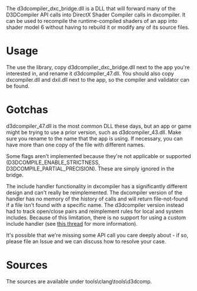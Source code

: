 The d3dcompiler_dxc_bridge.dll is a DLL that will forward many of the D3DCompiler API calls into DirectX Shader Compiler calls in dxcompiler. It can be used to recompile the runtime-compiled shaders of an app into shader model 6 without having to rebuild it or modify any of its source files.

# Usage

The use the library, copy d3dcompiler_dxc_bridge.dll next to the app you're interested in, and rename it d3dcompiler_47.dll. You should also copy dxcompiler.dll and dxil.dll next to the app, so the compiler and validator can be found.

# Gotchas

d3dcompiler_47.dll is the most common DLL these days, but an app or game might be trying to use a prior version, such as d3dcompiler_43.dll. Make sure you rename to the name that the app is using. If necessary, you can have more than one copy of the file with different names.

Some flags aren't implemented because they're not applicable or supported (D3DCOMPILE_ENABLE_STRICTNESS, D3DCOMPILE_PARTIAL_PRECISION). These are simply ignored in the bridge.

The include handler functionality in dxcompiler has a significantly different design and can't really be reimplemented. The dxcompiler version of the handler has no memory of the history of calls and will return file-not-found if a file isn't found with a specific name. The d3dcompiler version instead had to track open/close pairs and reimplement rules for local and system includes. Because of this limitation, there is no support for using a custom include handler (see [this thread](https://github.com/Microsoft/DirectXShaderCompiler/issues/161) for more information).

It's possible that we're missing some API call you care deeply about - if so, please file an Issue and we can discuss how to resolve your case.

# Sources

The sources are available under tools\clang\tools\d3dcomp.
